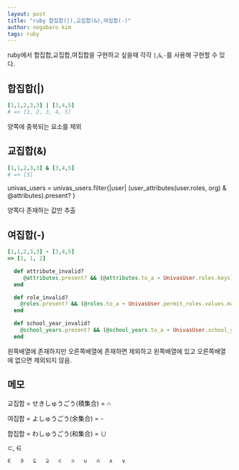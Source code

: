 ```yaml
---
layout: post
title: "ruby 합집합(|),교집합(&),여집합(-)"
author: negabaro kim
tags: ruby
---
```


ruby에서 합집합,교집합,여집합을 구현하고 싶을때 각각 `|`,`&`,`-`를 사용해 구현할 수 있다.

## 합집합(|)

```ruby
[1,1,2,3,3] | [3,4,5]
# => [1, 2, 3, 4, 5]
```

양쪽에 중복되는 요소를 제외


## 교집합(&)

```ruby
[1,1,2,3,3] & [3,4,5]
# => [3]
```

univas_users = univas_users.filter{|user|
        (user_attributes(user.roles, org) & @attributes).present?
      }

양쪽다 존재하는 값만 추출

## 여집합(-)

```ruby
[1,1,2,3,3] - [3,4,5]
=> [1, 1, 2]
```

```ruby
  def attribute_invalid?
     @attributes.present? && (@attributes.to_a - UnivasUser.roles.keys).present?
  end

  def role_invalid?
    @roles.present? && (@roles.to_a - UnivasUser.permit_roles.values.map{ |role| role.to_s.gsub("Permit", "") }.push("Unknown")).present?
  end

  def school_year_invalid?
    @school_years.present? && (@school_years.to_a - UnivasUser.school_year_lists.keys).present?
  end
```

왼쪽배열에 존재하지만 오른쪽배열에 존재하면 제외하고
왼쪽배열에 있고 오른쪽배열에 없으면 제외되지 않음.

## 메모

교집합 = せきしゅうごう(積集合) = ∩

여집합 = よしゅうごう(余集合) = -

합집합 = わしゅうごう(和集合) = ∪

⊂, ∈



```
∈	∋	⊆	⊇	⊂	⊃	∪	∩	∧	∨
```